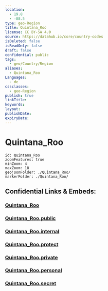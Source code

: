 ```yaml
---
location:
  - 19.8
  - -88.5
type: geo-Region
title: Quintana_Roo
license: CC BY-SA 4.0
source: https://datahub.io/core/country-codes
isDeleted: false
isReadOnly: false
draft: false
confidential: public
tags:
  - geo/Country/Region
aliases:
  - Quintana_Roo
Languages:
  - de
cssclasses:
  - geo-Region
publish: true
linkTitle:
keywords:
layout:
publishDate:
expiryDate:
---
```


# Quintana_Roo

```leaflet
id: Quintana_Roo
zoomFeatures: true 
minZoom: 4 
maxZoom: 18
geojsonFolder: ./Quintana_Roo/
markerFolder: ./Quintana_Roo/
```


## Confidential Links & Embeds: 

### [Quintana_Roo](/_Standards/Earth/Continent/America~Central/Mexico/States~Mexico/Quintana_Roo.md) 

### [Quintana_Roo.public](/_public/Earth/Continent/America~Central/Mexico/States~Mexico/Quintana_Roo.public.md) 

### [Quintana_Roo.internal](/_internal/Earth/Continent/America~Central/Mexico/States~Mexico/Quintana_Roo.internal.md) 

### [Quintana_Roo.protect](/_protect/Earth/Continent/America~Central/Mexico/States~Mexico/Quintana_Roo.protect.md) 

### [Quintana_Roo.private](/_private/Earth/Continent/America~Central/Mexico/States~Mexico/Quintana_Roo.private.md) 

### [Quintana_Roo.personal](/_personal/Earth/Continent/America~Central/Mexico/States~Mexico/Quintana_Roo.personal.md) 

### [Quintana_Roo.secret](/_secret/Earth/Continent/America~Central/Mexico/States~Mexico/Quintana_Roo.secret.md)

